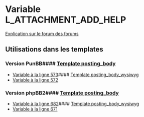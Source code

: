 # Variable L_ATTACHMENT_ADD_HELP
[Explication sur le forum des forums](http://forum.forumactif.com/t294113-listing-des-variables#L_ATTACHMENT_ADD_HELP)
## Utilisations dans les templates
### Version PunBB#### [Template posting_body](punbb/posting_body.md)
* [Variable à la ligne 573](../punbb/posting_body.tpl#L573)#### [Template posting_body_wysiwyg](punbb/posting_body_wysiwyg.md)
* [Variable à la ligne 572](../punbb/posting_body_wysiwyg.tpl#L572)
### Version phpBB2#### [Template posting_body](subsilver/posting_body.md)
* [Variable à la ligne 682](../subsilver/posting_body.tpl#L682)#### [Template posting_body_wysiwyg](subsilver/posting_body_wysiwyg.md)
* [Variable à la ligne 671](../subsilver/posting_body_wysiwyg.tpl#L671)